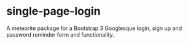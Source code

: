 single-page-login
=================

A meteorite package for a Bootstrap 3 Googlesque login, sign up and password reminder form and functionality.
